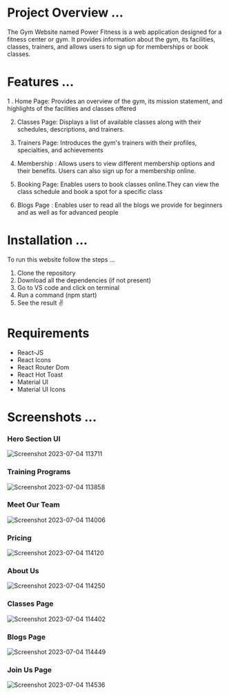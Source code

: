 # Project Overview ... 

The Gym Website named Power Fitness is a web application designed for a fitness center or gym. It provides information about the gym, its facilities, classes, trainers, and allows users to sign up for memberships or book classes.

# Features ... 


1 . Home Page: Provides an overview of the gym, its mission statement, and highlights of the facilities and classes offered

2. Classes Page: Displays a list of available classes along with their schedules, descriptions, and trainers.

3.  Trainers Page: Introduces the gym's trainers with their profiles, specialties, and achievements

4. Membership : Allows users to view different membership options and their benefits. Users can also sign up for a membership online.
    

5. Booking Page: Enables users to book classes online.They can view the class schedule and book a spot for a specific class
    

6. Blogs Page : Enables user to read all the blogs we provide for beginners and as well as for advanced people


# Installation ... 

To run this website follow the steps ...

1. Clone the repository
2. Download all the dependencies (if not present)
3. Go to VS code and click on terminal
4. Run a command (npm start)
5. See the result ✌️


<h1> Requirements </h1>
<ul>
  <li>React-JS</li>
   <li>React Icons</li>
   <li>React Router Dom</li>
   <li>React Hot Toast</li>
   <li>Material UI</li>
   <li>Material UI Icons</li>
</ul>

# Screenshots ...

<h3>Hero Section UI</h3>


![Screenshot 2023-07-04 113711](https://github.com/ManishKuPatra254/Gym-Website/assets/112771729/25cfa46e-fc4d-48ba-a01d-f8c80e5e7753)


<h3>Training Programs</h3>

![Screenshot 2023-07-04 113858](https://github.com/ManishKuPatra254/Gym-Website/assets/112771729/b39c04b5-5172-414d-8eb0-d3b8ba818bc3)



<h3>Meet Our Team </h3>

![Screenshot 2023-07-04 114006](https://github.com/ManishKuPatra254/Gym-Website/assets/112771729/49c11071-13a1-49e9-a6ed-8bad82cc27f6)



<h3>Pricing</h3>

![Screenshot 2023-07-04 114120](https://github.com/ManishKuPatra254/Gym-Website/assets/112771729/940d9c33-00ce-4a42-b953-914350a5f398)


<h3>About Us</h3>

![Screenshot 2023-07-04 114250](https://github.com/ManishKuPatra254/Gym-Website/assets/112771729/71ad48b6-f5a5-4465-a592-a3d775b31242)


<h3>Classes Page</h3>

![Screenshot 2023-07-04 114402](https://github.com/ManishKuPatra254/Gym-Website/assets/112771729/3db46f67-c48c-4257-93a9-6efd5fedfc4a)


<h3>Blogs Page</h3>

![Screenshot 2023-07-04 114449](https://github.com/ManishKuPatra254/Gym-Website/assets/112771729/17c8955e-8d51-4466-bac2-2899472f2032)



<h3>Join Us Page</h3>

![Screenshot 2023-07-04 114536](https://github.com/ManishKuPatra254/Gym-Website/assets/112771729/a25a3148-7bec-4ccd-ba4e-b0ffd2520a28)





